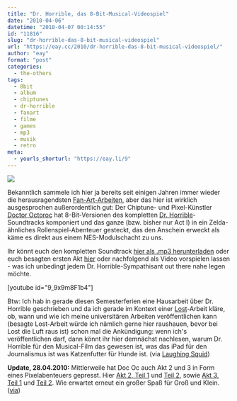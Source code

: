 ```yaml
---
title: "Dr. Horrible, das 8-Bit-Musical-Videospiel"
date: "2010-04-06"
datetime: "2010-04-07 00:14:55"
id: "11816"
slug: "dr-horrible-das-8-bit-musical-videospiel"
url: "https://eay.cc/2010/dr-horrible-das-8-bit-musical-videospiel/"
author: "eay"
format: "post"
categories:
  - the-others
tags:
  - 8bit
  - album
  - chiptunes
  - dr-horrible
  - fanart
  - filme
  - games
  - mp3
  - musik
  - retro
meta:
  - yourls_shorturl: "https://eay.li/9"
---
```


![](https://eay.cc/uploads/2010/drhorriblegame.gif)

Bekanntlich sammele ich hier ja bereits seit einigen Jahren immer wieder die herausragendsten [Fan-Art-Arbeiten](//eay.cc/tag/fanart/), aber das hier ist wirklich ausgesprochen außerordentlich gut: Der Chiptune- und Pixel-Künstler [Doctor Octoroc](http://www.doctoroctoroc.com/) hat 8-Bit-Versionen des kompletten [Dr. Horrible](//eay.cc/tag/dr-horrible/)\-Soundtracks komponiert und das ganze (bzw. bisher nur Act I) in ein Zelda-ähnliches Rollenspiel-Abenteuer gesteckt, das den Anschein erweckt als käme es direkt aus einem NES-Modulschacht zu uns.

Ihr könnt euch den kompletten Soundtrack [hier als .mp3 herunterladen](http://www.doctoroctoroc.com/8-bit-dr-horrible/download.html) oder euch besagten ersten Akt [hier](http://www.doctoroctoroc.com/8-bit-dr-horrible/watch.html) oder nachfolgend als Video vorspielen lassen - was ich unbedingt jedem Dr. Horrible-Sympathisant out there nahe legen möchte.

\[youtube id="9\_9x9m8F1b4"\]

Btw: Ich hab in gerade diesen Semesterferien eine Hausarbeit über Dr. Horrible geschrieben und da ich gerade im Kontext einer [Lost](//eay.cc/tag/lost/)\-Arbeit kläre, ob, wann und wie ich meine universitären Arbeiten veröffentlichen kann (besagte Lost-Arbeit würde ich nämlich gerne hier raushauen, bevor bei Lost die Luft raus ist) schon mal die Ankündigung: wenn ich's veröffentlichen darf, dann könnt ihr hier demnächst nachlesen, warum Dr. Horrible für den Musical-Film das gewesen ist, was das iPad für den Journalismus ist was Katzenfutter für Hunde ist. (via [Laughing Squid](http://laughingsquid.com/dr-horribles-sing-along-game/))

**Update, 28.04.2010:** Mittlerweile hat Doc Oc auch Akt 2 und 3 in Form eines Pixelabenteuers gepresst. Hier [Akt 2, Teil 1](http://www.youtube.com/watch?v=p-qGZ2-GAr0) und [Teil 2](http://www.youtube.com/watch?v=OmfnaiYsz9I&feature=channel), sowie [Akt 3, Teil 1](http://www.youtube.com/watch?v=L9dRlvuTlZE) und [Teil 2](http://www.youtube.com/watch?v=qP3rxyIC7Rw). Wie erwartet erneut ein großer Spaß für Groß und Klein. ([via](http://www.doctoroctoroc.com/art-design/8-bit-dr-horrible-act-3-is-finished/))
